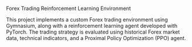 Forex Trading Reinforcement Learning Environment

This project implements a custom Forex trading environment using Gymnasium, along with a reinforcement learning agent developed with PyTorch. The trading strategy is evaluated using historical Forex market data, technical indicators, and a Proximal Policy Optimization (PPO) agent.
